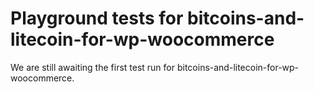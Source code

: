 # Playground tests for bitcoins-and-litecoin-for-wp-woocommerce
We are still awaiting the first test run for bitcoins-and-litecoin-for-wp-woocommerce.
